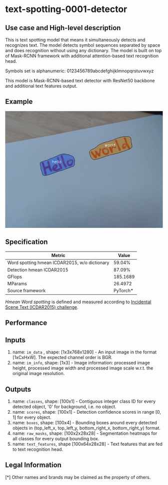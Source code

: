 # text-spotting-0001-detector

## Use case and High-level description

This is text spotting model that means it simultaneously detects and
recognizes text. The model detects symbol sequences separated by space and does
recognition without using any dictionary. The model is built on top of Mask-RCNN
framework with additional attention-based text recognition head.

Symbols set is alphanumeric: 0123456789abcdefghijklmnopqrstuvwxyz

This model is Mask-RCNN-based text detector with ResNet50 backbone and additional text features output.

## Example

![](./text-spotting-0001.png)

## Specification

| Metric                                        | Value     |
|-----------------------------------------------|-----------|
| Word spotting hmean ICDAR2015, w/o dictionary | 59.04%    |
| Detection hmean ICDAR2015                     | 87.09%    |
| GFlops                                        | 185.1689  |
| MParams                                       | 26.4972   |
| Source framework                              | PyTorch\* |

*Hmean Word spotting* is defined and measured according to
[Incidental Scene Text (ICDAR2015) challenge](https://rrc.cvc.uab.es/?ch=4&com=introduction).

## Performance

## Inputs

1.	name: `im_data` , shape: [1x3x768x1280] - An input image in the format
    [1xCxHxW]. The expected channel order is BGR.
1.	name: `im_info`, shape: [1x3] - Image information: processed image height,
    processed image width and processed image scale
    w.r.t. the original image resolution.

## Outputs

1.	name: `classes`, shape: [100x1] - Contiguous integer class ID for every
    detected object, '0' for background, i.e. no object.
1.	name: `scores`, shape: [100x1] - Detection confidence scores in range [0, 1]
    for every object.
1.	name: `boxes`, shape: [100x4] - Bounding boxes around every detected objects
    in (top_left_x, top_left_y, bottom_right_x, bottom_right_y) format.
1.	name: `raw_masks`, shape: [100x2x28x28] - Segmentation heatmaps for all
    classes for every output bounding box.
1.  name: `text_features`, shape [100x64x28x28] - Text features that are fed to
text recognition head.

## Legal Information
[*] Other names and brands may be claimed as the property of others.
